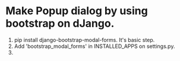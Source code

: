 # Make Popup dialog by using bootstrap on dJango. 

1. pip install django-bootstrap-modal-forms. It's basic step. 
2. Add 'bootstrap_modal_forms' in INSTALLED_APPS on settings.py. 
3. 
